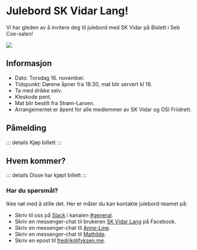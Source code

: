 
# Julebord SK Vidar Lang!

Vi har gleden av å invitere deg til julebord med SK Vidar på Bislett i Seb Coe-salen!

![](/arrangementer/julebord-skv.png)

## Informasjon

* Dato: Torsdag 16. november.
* Tidspunkt: Dørene åpner fra 18:30, mat blir servert kl 19.
* Ta med drikke selv.
* Kleskode pent.
* Mat blir bestilt fra Strøm-Larsen.
* Arrangementet er åpent for alle medlemmer av SK Vidar og OSI Friidrett.

## Påmelding

<script setup>
import PretixWidgetCompat from '/arrangementer/PretixWidgetCompat.vue'
import AttendeesTable from '/arrangementer/attendees.vue'
</script>

::: details Kjøp billett
<PretixWidgetCompat eventId="julebord23" />
:::

## Hvem kommer?

::: details Disse har kjøpt billett
<AttendeesTable eventId="julebord23"/>
:::

### Har du spørsmål?

Ikke nøl med å stille det.  Her er måter du kan kontakte julebord-teamet på:

* Skriv til oss på [Slack](/diverse/chat) i kanalen [#general](https://skvidar.slack.com/archives/C05SB90E7E3).
* Skriv en messenger-chat til brukeren [SK Vidar Lang](https://www.facebook.com/SKVidarLang) på Facebook.
* Skriv en messenger-chat til [Anne-Line](https://www.facebook.com/annelmc).
* Skriv en messenger-chat til [Mathilde](https://www.facebook.com/mathilde.theis1).
* Skriv en epost til fredrik@fyksen.me.
